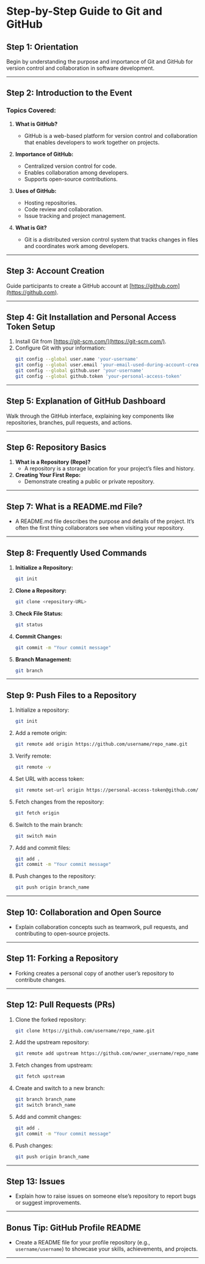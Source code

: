 # Step-by-Step Guide to Git and GitHub

## **Step 1: Orientation**
Begin by understanding the purpose and importance of Git and GitHub for version control and collaboration in software development.

---

## **Step 2: Introduction to the Event**
### Topics Covered:
1. **What is GitHub?**
   - GitHub is a web-based platform for version control and collaboration that enables developers to work together on projects.

2. **Importance of GitHub:**
   - Centralized version control for code.
   - Enables collaboration among developers.
   - Supports open-source contributions.

3. **Uses of GitHub:**
   - Hosting repositories.
   - Code review and collaboration.
   - Issue tracking and project management.

4. **What is Git?**
   - Git is a distributed version control system that tracks changes in files and coordinates work among developers.

---

## **Step 3: Account Creation**
Guide participants to create a GitHub account at [https://github.com](https://github.com).

---

## **Step 4: Git Installation and Personal Access Token Setup**
1. Install Git from [https://git-scm.com/](https://git-scm.com/).
2. Configure Git with your information:
    ```bash
    git config --global user.name 'your-username'
    git config --global user.email 'your-email-used-during-account-creation'
    git config --global github.user 'your-username'
    git config --global github.token 'your-personal-access-token'
    ```

---

## **Step 5: Explanation of GitHub Dashboard**
Walk through the GitHub interface, explaining key components like repositories, branches, pull requests, and actions.

---

## **Step 6: Repository Basics**
1. **What is a Repository (Repo)?**
   - A repository is a storage location for your project’s files and history.
2. **Creating Your First Repo:**
   - Demonstrate creating a public or private repository.

---

## **Step 7: What is a README.md File?**
- A README.md file describes the purpose and details of the project. It’s often the first thing collaborators see when visiting your repository.

---

## **Step 8: Frequently Used Commands**
1. **Initialize a Repository:**
    ```bash
    git init
    ```
2. **Clone a Repository:**
    ```bash
    git clone <repository-URL>
    ```
3. **Check File Status:**
    ```bash
    git status
    ```
4. **Commit Changes:**
    ```bash
    git commit -m "Your commit message"
    ```
5. **Branch Management:**
    ```bash
    git branch
    ```

---

## **Step 9: Push Files to a Repository**
1. Initialize a repository:
    ```bash
    git init
    ```
2. Add a remote origin:
    ```bash
    git remote add origin https://github.com/username/repo_name.git
    ```
3. Verify remote:
    ```bash
    git remote -v
    ```
4. Set URL with access token:
    ```bash
    git remote set-url origin https://personal-access-token@github.com/username/repo_name.git
    ```
5. Fetch changes from the repository:
    ```bash
    git fetch origin
    ```
6. Switch to the main branch:
    ```bash
    git switch main
    ```
7. Add and commit files:
    ```bash
    git add .
    git commit -m "Your commit message"
    ```
8. Push changes to the repository:
    ```bash
    git push origin branch_name
    ```

---

## **Step 10: Collaboration and Open Source**
- Explain collaboration concepts such as teamwork, pull requests, and contributing to open-source projects.

---

## **Step 11: Forking a Repository**
- Forking creates a personal copy of another user’s repository to contribute changes.

---

## **Step 12: Pull Requests (PRs)**
1. Clone the forked repository:
    ```bash
    git clone https://github.com/username/repo_name.git
    ```
2. Add the upstream repository:
    ```bash
    git remote add upstream https://github.com/owner_username/repo_name.git
    ```
3. Fetch changes from upstream:
    ```bash
    git fetch upstream
    ```
4. Create and switch to a new branch:
    ```bash
    git branch branch_name
    git switch branch_name
    ```
5. Add and commit changes:
    ```bash
    git add .
    git commit -m "Your commit message"
    ```
6. Push changes:
    ```bash
    git push origin branch_name
    ```

---

## **Step 13: Issues**
- Explain how to raise issues on someone else’s repository to report bugs or suggest improvements.

---

## **Bonus Tip: GitHub Profile README**
- Create a README file for your profile repository (e.g., `username/username`) to showcase your skills, achievements, and projects.

---

